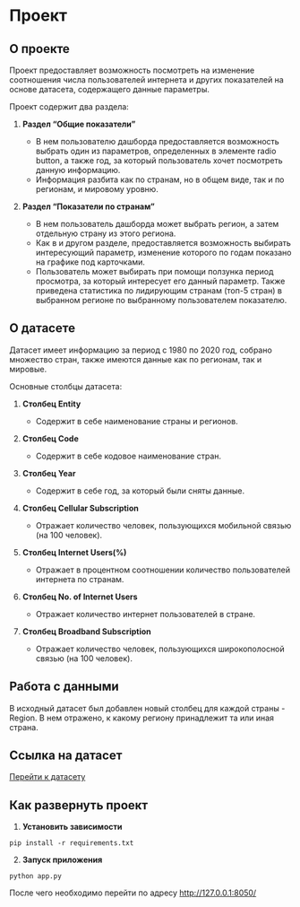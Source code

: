 # Проект

## О проекте

Проект предоставляет возможность посмотреть на изменение соотношения числа пользователей интернета и других показателей на основе датасета, содержащего данные параметры.

Проект содержит два раздела:

1. **Раздел “Общие показатели”**
    - В нем пользователю дашборда предоставляется возможность выбрать один из параметров, определенных в элементе radio button, а также год, за который пользователь хочет посмотреть данную информацию.
    - Информация разбита как по странам, но в общем виде, так и по регионам, и мировому уровню.

2. **Раздел “Показатели по странам”**
    - В нем пользователь дашборда может выбрать регион, а затем отдельную страну из этого региона.
    - Как в и другом разделе, предоставляется возможность выбирать интересующий параметр, изменение которого по годам показано на графике под карточками.
    - Пользователь может выбирать при помощи ползунка период просмотра, за который интересует его данный параметр. Также приведена статистика по лидирующим странам (топ-5 стран) в выбранном регионе по выбранному пользователем показателю.

## О датасете

Датасет имеет информацию за период с 1980 по 2020 год, собрано множество стран, также имеются данные как по регионам, так и мировые.

Основные столбцы датасета:

1. **Столбец Entity**
    - Содержит в себе наименование страны и регионов.

2. **Столбец Code**
    - Содержит в себе кодовое наименование стран.

3. **Столбец Year**
    - Содержит в себе год, за который были сняты данные.

4. **Столбец Cellular Subscription**
    - Отражает количество человек, пользующихся мобильной связью (на 100 человек).

5. **Столбец Internet Users(%)**
    - Отражает в процентном соотношении количество пользователей интернета по странам.

6. **Столбец No. of Internet Users**
    - Отражает количество интернет пользователей в стране.

7. **Столбец Broadband Subscription**
    - Отражает количество человек, пользующихся широкополосной связью (на 100 человек).

## Работа с данными

В исходный датасет был добавлен новый столбец для каждой страны - Region. В нем отражено, к какому региону принадлежит та или иная страна.

## Ссылка на датасет

[Перейти к датасету](https://www.kaggle.com/datasets/ashishraut64/internet-users)

## Как развернуть проект

1. **Установить зависимости**
```
pip install -r requirements.txt
```
2. **Запуск приложения**
```
python app.py
```
После чего необходимо перейти по адресу http://127.0.0.1:8050/
